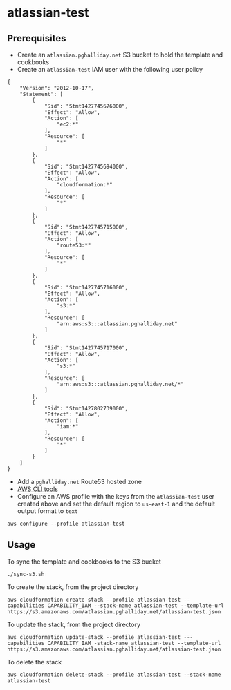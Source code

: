 # atlassian-test

## Prerequisites

- Create an `atlassian.pghalliday.net` S3 bucket to hold the template and cookbooks
- Create an `atlassian-test` IAM user with the following user policy

```
{
    "Version": "2012-10-17",
    "Statement": [
        {
            "Sid": "Stmt1427745676000",
            "Effect": "Allow",
            "Action": [
                "ec2:*"
            ],
            "Resource": [
                "*"
            ]
        },
        {
            "Sid": "Stmt1427745694000",
            "Effect": "Allow",
            "Action": [
                "cloudformation:*"
            ],
            "Resource": [
                "*"
            ]
        },
        {
            "Sid": "Stmt1427745715000",
            "Effect": "Allow",
            "Action": [
                "route53:*"
            ],
            "Resource": [
                "*"
            ]
        },
        {
            "Sid": "Stmt1427745716000",
            "Effect": "Allow",
            "Action": [
                "s3:*"
            ],
            "Resource": [
                "arn:aws:s3:::atlassian.pghalliday.net"
            ]
        },
        {
            "Sid": "Stmt1427745717000",
            "Effect": "Allow",
            "Action": [
                "s3:*"
            ],
            "Resource": [
                "arn:aws:s3:::atlassian.pghalliday.net/*"
            ]
        },
        {
            "Sid": "Stmt1427802739000",
            "Effect": "Allow",
            "Action": [
                "iam:*"
            ],
            "Resource": [
                "*"
            ]
        }
    ]
}
```

- Add a `pghalliday.net` Route53 hosted zone
- [AWS CLI tools](http://docs.aws.amazon.com/cli/latest/userguide/installing.html)
- Configure an AWS profile with the keys from the `atlassian-test` user created above and set the default region to `us-east-1` and the default output format to `text`

```
aws configure --profile atlassian-test
```

## Usage

To sync the template and cookbooks to the S3 bucket

```
./sync-s3.sh
```

To create the stack, from the project directory

```
aws cloudformation create-stack --profile atlassian-test --capabilities CAPABILITY_IAM --stack-name atlassian-test --template-url https://s3.amazonaws.com/atlassian.pghalliday.net/atlassian-test.json
```

To update the stack, from the project directory

```
aws cloudformation update-stack --profile atlassian-test ---capabilities CAPABILITY_IAM -stack-name atlassian-test --template-url https://s3.amazonaws.com/atlassian.pghalliday.net/atlassian-test.json
```

To delete the stack

```
aws cloudformation delete-stack --profile atlassian-test --stack-name atlassian-test
```
